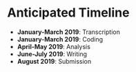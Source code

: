 # Anticipated Timeline
- __January-March 2019__: Transcription
- __January-March 2019__: Coding
- __April-May 2019__: Analysis
- __June-July 2019__: Writing
- __August 2019__: Submission
